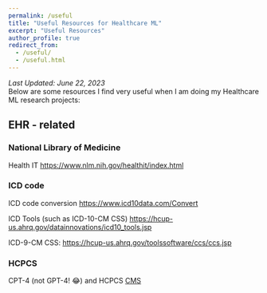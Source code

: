 ```yaml
---
permalink: /useful
title: "Useful Resources for Healthcare ML"
excerpt: "Useful Resources"
author_profile: true
redirect_from: 
  - /useful/
  - /useful.html
---
```


*Last Updated: June 22, 2023* \
Below are some resources I find very useful when I am doing my Healthcare ML research projects:

EHR - related 
---
### National Library of Medicine
Health IT https://www.nlm.nih.gov/healthit/index.html

### ICD code

ICD code conversion
https://www.icd10data.com/Convert


ICD Tools (such as ICD-10-CM CSS)
https://hcup-us.ahrq.gov/datainnovations/icd10_tools.jsp

ICD-9-CM CSS:
https://hcup-us.ahrq.gov/toolssoftware/ccs/ccs.jsp

### HCPCS

CPT-4 (not GPT-4! 😂) and HCPCS
[CMS](https://www.cms.gov/medicare/coding/medhcpcsgeninfo/hcpcs_coding_questions#:~:text=The%20CPT%2D4%20is%20a,and%20other%20health%20care%20professionals.)



